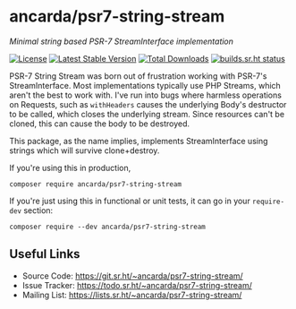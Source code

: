 # ancarda/psr7-string-stream

_Minimal string based PSR-7 StreamInterface implementation_

[![License](https://img.shields.io/badge/license-MIT-teal)](https://choosealicense.com/licenses/mit/)
[![Latest Stable Version](https://poser.pugx.org/ancarda/psr7-string-stream/v/stable)](https://packagist.org/packages/ancarda/psr7-string-stream)
[![Total Downloads](https://poser.pugx.org/ancarda/psr7-string-stream/downloads)](https://packagist.org/packages/ancarda/psr7-string-stream)
[![builds.sr.ht status](https://builds.sr.ht/~ancarda/psr7-string-stream.svg)](https://builds.sr.ht/~ancarda/psr7-string-stream?)

PSR-7 String Stream was born out of frustration working with PSR-7's
StreamInterface. Most implementations typically use PHP Streams, which aren't
the best to work with. I've run into bugs where harmless operations on
Requests, such as `withHeaders` causes the underlying Body's destructor to be
called, which closes the underlying stream. Since resources can't be cloned,
this can cause the body to be destroyed.

This package, as the name implies, implements StreamInterface using strings
which will survive clone+destroy.

If you're using this in production,

	composer require ancarda/psr7-string-stream

If you're just using this in functional or unit tests, it can go in your
`require-dev` section:

	composer require --dev ancarda/psr7-string-stream

## Useful Links

* Source Code:   <https://git.sr.ht/~ancarda/psr7-string-stream/>
* Issue Tracker: <https://todo.sr.ht/~ancarda/psr7-string-stream/>
* Mailing List:  <https://lists.sr.ht/~ancarda/psr7-string-stream/>
